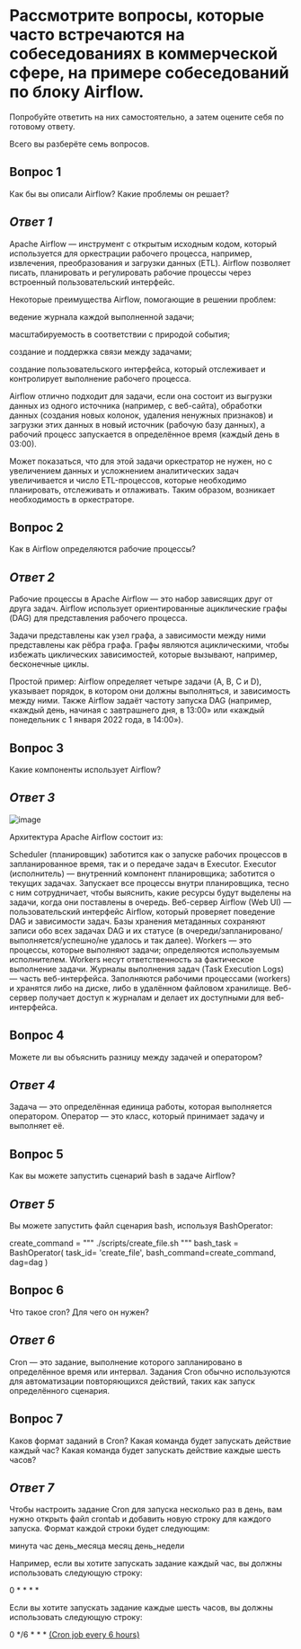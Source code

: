 # Рассмотрите вопросы, которые часто встречаются на собеседованиях в коммерческой сфере, на примере собеседований по блоку Airflow. 

Попробуйте ответить на них самостоятельно, а затем оцените себя по готовому ответу.

Всего вы разберёте семь вопросов.

## Вопрос 1
Как бы вы описали Airflow? Какие проблемы он решает?

## *Ответ 1*

Apache Airflow — инструмент с открытым исходным кодом, который используется для оркестрации рабочего процесса, например, извлечения, преобразования и загрузки данных (ETL). Airflow позволяет писать, планировать и регулировать рабочие процессы через встроенный пользовательский интерфейс. 

Некоторые преимущества Airflow, помогающие в решении проблем:

ведение журнала каждой выполненной задачи;

масштабируемость в соответствии с природой события;

создание и поддержка связи между задачами;

создание пользовательского интерфейса, который отслеживает и контролирует выполнение рабочего процесса.

Airflow отлично подходит для задачи, если она состоит из выгрузки данных из одного источника (например, с веб-сайта), обработки данных (создания новых колонок, удаления ненужных признаков) и загрузки этих данных в новый источник (рабочую базу данных), а рабочий процесс запускается в определённое время (каждый день в 03:00). 

Может показаться, что для этой задачи оркестратор не нужен, но с увеличением данных и усложнением аналитических задач увеличивается и число ETL-процессов, которые необходимо планировать, отслеживать и отлаживать. Таким образом, возникает необходимость в оркестраторе.

## Вопрос 2
Как в Airflow определяются рабочие процессы?

## *Ответ 2*
Рабочие процессы в Apache Airflow — это набор зависящих друг от друга задач. Airflow использует ориентированные ациклические графы (DAG) для представления рабочего процесса. 

Задачи представлены как узел графа, а зависимости между ними представлены как рёбра графа. Графы являются ациклическими, чтобы избежать циклических зависимостей, которые вызывают, например, бесконечные циклы.

Простой пример: Airflow определяет четыре задачи (A, B, C и D), указывает порядок, в котором они должны выполняться, и зависимость между ними. Также Airflow задаёт частоту запуска DAG (например, «каждый день, начиная с завтрашнего дня, в 13:00» или «каждый понедельник с 1 января 2022 года, в 14:00»).

## Вопрос 3
Какие компоненты использует Airflow?

## *Ответ 3*

![image](https://user-images.githubusercontent.com/94790150/219961961-bc31a681-c1b5-4f27-ac86-8ab2d5ab3520.png)

Архитектура Apache Airflow состоит из:

Scheduler (планировщик) заботится как о запуске рабочих процессов в запланированное время, так и о передаче задач в Executor.
Executor (исполнитель) — внутренний компонент планировщика; заботится о текущих задачах. Запускает все процессы внутри планировщика, тесно с ним сотрудничает, чтобы выяснить, какие ресурсы будут выделены на задачи, когда они поставлены в очередь.
Веб-сервер Airflow (Web UI) — пользовательский интерфейс Airflow, который проверяет поведение DAG и зависимости задач.
Базы хранения метаданных сохраняют записи обо всех задачах DAG и их статусе (в очереди/запланировано/выполняется/успешно/не удалось и так далее).
Workers — это процессы, которые выполняют задачи; определяются используемым исполнителем. Workers несут ответственность за фактическое выполнение задачи.
Журналы выполнения задач (Task Execution Logs) — часть веб-интерфейса. Заполняются рабочими процессами (workers) и хранятся либо на диске, либо в удалённом файловом хранилище. Веб-сервер получает доступ к журналам и делает их доступными для веб-интерфейса.

## Вопрос 4
Можете ли вы объяснить разницу между задачей и оператором?

## *Ответ 4*
Задача — это определённая единица работы, которая выполняется оператором. Оператор — это класс, который принимает задачу и выполняет её.

## Вопрос 5
Как вы можете запустить сценарий bash в задаче Airflow?

## *Ответ 5*
Вы можете запустить файл сценария bash, используя BashOperator:

create_command = """
 ./scripts/create_file.sh
"""
bash_task = BashOperator(
    task_id= 'create_file',
    bash_command=create_command,
    dag=dag
)

## Вопрос 6
Что такое cron? Для чего он нужен?

## *Ответ 6*
Cron — это задание, выполнение которого запланировано в определённое время или интервал. Задания Cron обычно используются для автоматизации повторяющихся действий, таких как запуск определённого сценария.

## Вопрос 7
Каков формат заданий в Cron? Какая команда будет запускать действие каждый час? Какая команда будет запускать действие каждые шесть часов?

## *Ответ 7*
Чтобы настроить задание Cron для запуска несколько раз в день, вам нужно открыть файл crontab и добавить новую строку для каждого запуска. Формат каждой строки будет следующим:

минута   час   день_месяца   месяц   день_недели

Например, если вы хотите запускать задание каждый час, вы должны использовать следующую строку:

0 * * * *

Если вы хотите запускать задание каждые шесть часов, вы должны использовать следующую строку:

0 */6 * * * [(Cron job every 6 hours)](https://crontab.guru/every-6-hours)

